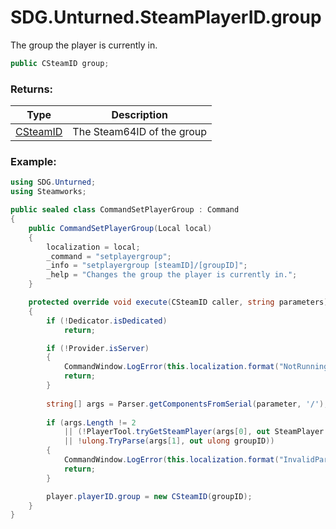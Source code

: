 # SDG.Unturned.SteamPlayerID.group

The group the player is currently in.

```c#
public CSteamID group;
```

### Returns:

Type | Description
------------ | -------------
[CSteamID](scripting/steamworks/csteamid) | The Steam64ID of the group

### Example:

```c#
using SDG.Unturned;
using Steamworks;

public sealed class CommandSetPlayerGroup : Command
{
    public CommandSetPlayerGroup(Local local)
    {
		localization = local;
        _command = "setplayergroup";
        _info = "setplayergroup [steamID]/[groupID]";
        _help = "Changes the group the player is currently in.";
    }

    protected override void execute(CSteamID caller, string parameters)
    {
        if (!Dedicator.isDedicated)
            return;

        if (!Provider.isServer)
        {
            CommandWindow.LogError(this.localization.format("NotRunningErrorText"));
            return;
        }
		
		string[] args = Parser.getComponentsFromSerial(parameter, '/');
		
		if (args.Length != 2 
			|| (!PlayerTool.tryGetSteamPlayer(args[0], out SteamPlayer player))
			|| !ulong.TryParse(args[1], out ulong groupID))
		{
			CommandWindow.LogError(this.localization.format("InvalidParameterErrorText"));
			return;
		}

        player.playerID.group = new CSteamID(groupID);
    }
}
```